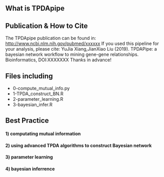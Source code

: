 ## What is TPDApipe


## Publication & How to Cite
The TPDApipe publication can be found in: http://www.ncbi.nlm.nih.gov/pubmed/xxxxxx
If you used this pipeline for your analysis, please cite: YuJia Xiang,JianXiao Liu (2019). TPDAPipe: a bayesian network workflow to mining gene-gene relationships. Bioinformatics, DOI:XXXXXXX
Thanks in advance!

## Files including
+ 0-compute_mutual_info.py
+ 1-TPDA_construct_BN.R
+ 2-parameter_learning.R
+ 3-bayesian_infer.R

## Best Practice

#### 1) computating mutual information

#### 2) using advanced TPDA algorithms to construct Bayesian network

#### 3) parameter learning

#### 4) bayesian inferrence

